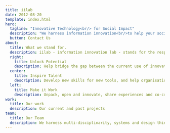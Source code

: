 ```yaml
---
title: iilab
date: 2012-08-20
template: index.html
hero:
  tagline: "Innovative Technology<br/> for Social Impact"
  description: "We harness information innovation<br/>to help your social good initiatives<br/> improve their human impact"
  button: Contact Us
about:
  title: What we stand for.
  description: iilab - information innovation lab - stands for the respect and development of fundamental rights of communities everywhere around the world. We empower the social economy with innovation and technology.
  right:
    title: Unlock Potential
    description: Help bridge the gap between the current use of innovation and technology and their potential to create social impact.
  center:
    title: Inspire Talent
    description: Develop new skills for new tools, and help organisations and individuals shift their perspective and harness complex information ecosystems.
  left:
    title: Make it Work
    description: Unpack, open and innovate, share experiences and co-create sustainable social impact; 
work:
  title: Our work
  description: Our current and past projects
team:
  title: Our Team
  description: We harness multi-disciplinarity, systems and design thinking to create services and products that improve the lives of citizens.
---
```

